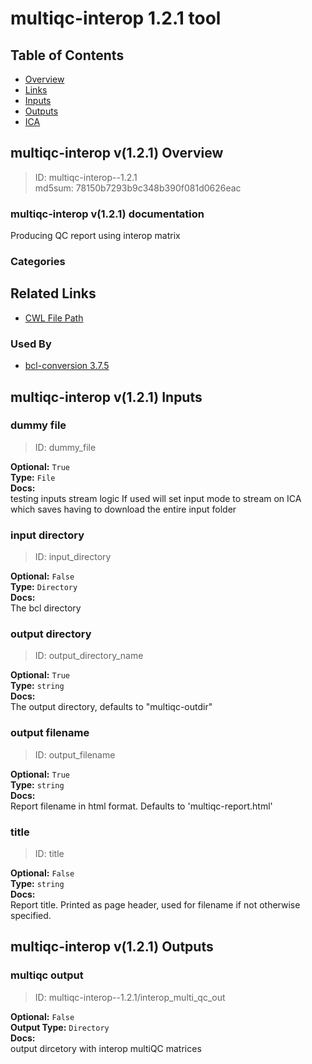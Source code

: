 
multiqc-interop 1.2.1 tool
==========================

## Table of Contents
  
- [Overview](#multiqc-interop-v121-overview)  
- [Links](#related-links)  
- [Inputs](#multiqc-interop-v121-inputs)  
- [Outputs](#multiqc-interop-v121-outputs)  
- [ICA](#ica)  


## multiqc-interop v(1.2.1) Overview



  
> ID: multiqc-interop--1.2.1  
> md5sum: 78150b7293b9c348b390f081d0626eac

### multiqc-interop v(1.2.1) documentation
  
Producing QC report using interop matrix

### Categories
  


## Related Links
  
- [CWL File Path](../../../../../../tools/multiqc-interop/1.2.1/multiqc-interop__1.2.1.cwl)  


### Used By
  
- [bcl-conversion 3.7.5](../../../workflows/bcl-conversion/3.7.5/bcl-conversion__3.7.5.md)  

  


## multiqc-interop v(1.2.1) Inputs

### dummy file



  
> ID: dummy_file
  
**Optional:** `True`  
**Type:** `File`  
**Docs:**  
testing inputs stream logic
If used will set input mode to stream on ICA which
saves having to download the entire input folder


### input directory



  
> ID: input_directory
  
**Optional:** `False`  
**Type:** `Directory`  
**Docs:**  
The bcl directory


### output directory



  
> ID: output_directory_name
  
**Optional:** `True`  
**Type:** `string`  
**Docs:**  
The output directory, defaults to "multiqc-outdir"


### output filename



  
> ID: output_filename
  
**Optional:** `True`  
**Type:** `string`  
**Docs:**  
Report filename in html format.
Defaults to 'multiqc-report.html'


### title



  
> ID: title
  
**Optional:** `False`  
**Type:** `string`  
**Docs:**  
Report title.
Printed as page header, used for filename if not otherwise specified.

  


## multiqc-interop v(1.2.1) Outputs

### multiqc output



  
> ID: multiqc-interop--1.2.1/interop_multi_qc_out  

  
**Optional:** `False`  
**Output Type:** `Directory`  
**Docs:**  
output dircetory with interop multiQC matrices
  

  

